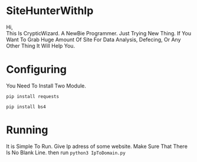 # SiteHunterWithIp 
 Hi,  
  This Is CrypticWizard. A NewBie Programmer. 
  Just Trying New Thing. 
  If You Want To Grab Huge Amount Of Site For Data Analysis,  Defecing, Or Any Other Thing It Will Help You.
# Configuring 
You Need To Install Two Module. 


```pip install requests``` 


```pip install bs4```  

# Running 
It is Simple To Run.
Give Ip adress of some website. Make Sure That There Is No Blank Line. 
then run 
```python3 IpToDomain.py``` 

